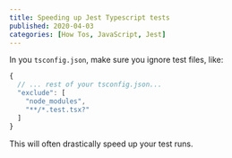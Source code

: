 ```yaml
---
title: Speeding up Jest Typescript tests
published: 2020-04-03
categories: [How Tos, JavaScript, Jest]
---
```


In you `tsconfig.json`, make sure you ignore test files, like:

```js
{
  // ... rest of your tsconfig.json...
  "exclude": [
    "node_modules",
    "**/*.test.tsx?"
  ]
}
```

This will often drastically speed up your test runs.
